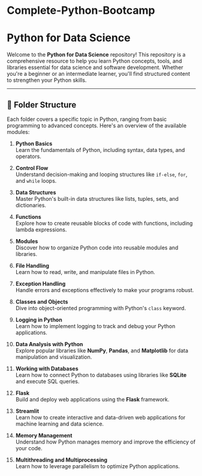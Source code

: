 # Complete-Python-Bootcamp
# Python for Data Science

Welcome to the **Python for Data Science** repository! This repository is a comprehensive resource to help you learn Python concepts, tools, and libraries essential for data science and software development. Whether you're a beginner or an intermediate learner, you'll find structured content to strengthen your Python skills.

---

## 📁 Folder Structure

Each folder covers a specific topic in Python, ranging from basic programming to advanced concepts. Here's an overview of the available modules:

1. **Python Basics**  
   Learn the fundamentals of Python, including syntax, data types, and operators.

2. **Control Flow**  
   Understand decision-making and looping structures like `if-else`, `for`, and `while` loops.

3. **Data Structures**  
   Master Python's built-in data structures like lists, tuples, sets, and dictionaries.

4. **Functions**  
   Explore how to create reusable blocks of code with functions, including lambda expressions.

5. **Modules**  
   Discover how to organize Python code into reusable modules and libraries.

6. **File Handling**  
   Learn how to read, write, and manipulate files in Python.

7. **Exception Handling**  
   Handle errors and exceptions effectively to make your programs robust.

8. **Classes and Objects**  
   Dive into object-oriented programming with Python's `class` keyword.

9. **Logging in Python**  
   Learn how to implement logging to track and debug your Python applications.

10. **Data Analysis with Python**  
    Explore popular libraries like **NumPy**, **Pandas**, and **Matplotlib** for data manipulation and visualization.

11. **Working with Databases**  
    Learn how to connect Python to databases using libraries like **SQLite** and execute SQL queries.

12. **Flask**  
    Build and deploy web applications using the **Flask** framework.

13. **Streamlit**  
    Learn how to create interactive and data-driven web applications for machine learning and data science.

14. **Memory Management**  
    Understand how Python manages memory and improve the efficiency of your code.

15. **Multithreading and Multiprocessing**  
    Learn how to leverage parallelism to optimize Python applications.

